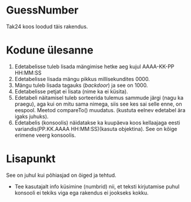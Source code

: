 # GuessNumber

Tak24 koos loodud täis rakendus.

# Kodune ülesanne
1. Edetabelisse tuleb lisada mängimise hetke aeg kujul AAAA-KK-PP HH:MM:SS
2. Edetabelisse lisada mängu pikkus millisekundites 0000.
3. Mängu tuleb lisada tagauks (_backdoor_) ja see on 1000.
4. Edetabelisse petjat ei lisata (nime ka ei küsita).
5. Edetabeli näitamisel tuleb sorteerida tulemus sammude järgi (nagu ka praegu), aga kui on mitu sama nimega, siis see kes sai selle enne, on eespool. Meetod compareTo() muudatus. (kustuta eelnev edetabel ära igaks juhuks).
6. Edetabelis (konsoolis) näidatakse ka kuupäeva koos kellaajaga eesti variandis(PP.KK.AAAA HH:MM:SS)(kasuta objektina). See on kõige erimene veerg konsoolis.

# Lisapunkt
See on juhul kui põhiasjad on õiged ja tehtud.
* Tee kasutajalt info küsimine (numbrid) nii, et teksti kirjutamise puhul konsooli ei tekiks viga ega rakendus ei jookseks kokku.
